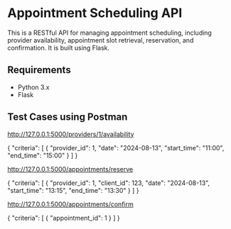 # Appointment Scheduling API

This is a RESTful API for managing appointment scheduling, including provider availability, appointment slot retrieval, reservation, and confirmation. It is built using Flask.

## Requirements

- Python 3.x
- Flask

## Test Cases using Postman


http://127.0.0.1:5000/providers/1/availability

{
    "criteria": [
        {
            "provider_id": 1,
            "date": "2024-08-13",
            "start_time": "11:00",
            "end_time": "15:00"
        }
     ]
}


http://127.0.0.1:5000/appointments/reserve

{
    "criteria": [
        {
            "provider_id": 1,
            "client_id": 123,
            "date": "2024-08-13",
            "start_time": "13:15",
            "end_time": "13:30"
        }
     ]
}

http://127.0.0.1:5000/appointments/confirm

{
    "criteria": [
        {
            "appointment_id": 1
        }
     ]
}
